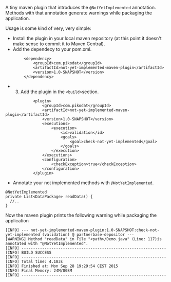  A tiny maven plugin that introduces the `@NotYetImplemented` annotation. Methods with that annotation generate warnings while packaging the application.

Usage is some kind of very, very simple:

* Install the plugin in your local maven repository (at this point it doesn't make sense to commit it to Maven Central).
* Add the dependecy to your pom.xml.
```language-xml
        <dependency>
            <groupId>com.pikodat</groupId>
            <artifactId>not-yet-implemented-maven-plugin</artifactId>
            <version>1.0-SNAPSHOT</version>
        </dependency>
```

* 3. Add the plugin in the `<build>`section.

```language-xml
            <plugin>
                <groupId>com.pikodat</groupId>
                <artifactId>not-yet-implemented-maven-plugin</artifactId>
                <version>1.0-SNAPSHOT</version>
                <executions>
                    <execution>
                        <id>validation</id>
                        <goals>
                            <goal>check-not-yet-implemented</goal>
                        </goals>
                    </execution>
                </executions>
                <configuration>
                    <checkException>true</checkException>
                </configuration>
            </plugin>
```
* Annotate your not implemented methods with `@NotYetImplemented`.
```language-java
@NotYetImplemented
private List<DataPackage> readData() {
  //..
}
```

Now the maven plugin prints the following warning while packaging the application
```languange-bash
[INFO] --- not-yet-implemented-maven-plugin:1.0-SNAPSHOT:check-not-yet-implemented (validation) @ partnerbase-depositor ---
[WARNING] Method "readData" in File "<path>/Demo.java" (Line: 117)is annotated with "@NotYetImplemented".
[INFO] ---------------------------------------------------------------
[INFO] BUILD SUCCESS
[INFO] ---------------------------------------------------------------
[INFO] Total time: 4.183s
[INFO] Finished at: Mon Sep 28 19:29:54 CEST 2015
[INFO] Final Memory: 24M/808M
[INFO] ---------------------------------------------------------------

```
